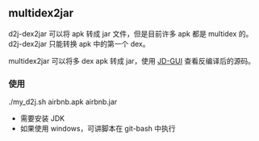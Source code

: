 ## multidex2jar
d2j-dex2jar 可以将 apk 转成 jar 文件，但是目前许多 apk 都是 multidex 的。d2j-dex2jar 只能转换 apk 中的第一个 dex。

multidex2jar 可以将多 dex apk 转成 jar，使用 [JD-GUI](http://jd.benow.ca/) 查看反编译后的源码。

### 使用
./my_d2j.sh airbnb.apk airbnb.jar

* 需要安装 JDK
* 如果使用 windows，可讲脚本在 git-bash 中执行
